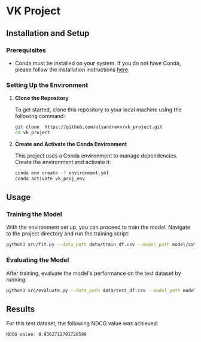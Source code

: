 # VK Project


## Installation and Setup

### Prerequisites

- Conda must be installed on your system. If you do not have Conda, please follow the installation instructions [here](https://docs.conda.io/projects/conda/en/latest/user-guide/install/).

### Setting Up the Environment

1. **Clone the Repository**

   To get started, clone this repository to your local machine using the following command:

   ```bash
   git clone  https://github.com/olyandrevn/vk_project.git 
   cd vk_project
   ```
   
2. **Create and Activate the Conda Environment**

   This project uses a Conda environment to manage dependencies. Create the environment and activate it:
    
   ```bash
   conda env create -f environment.yml
   conda activate vk_proj_env
   ```

## Usage

### Training the Model
With the environment set up, you can proceed to train the model. Navigate to the project directory and run the training script:

```bash
python3 src/fit.py --data_path data/train_df.csv --model_path model/catboost_ranker_model.cbm
```

### Evaluating the Model
After training, evaluate the model's performance on the test dataset by running:

```bash
python3 src/evaluate.py --data_path data/test_df.csv --model_path model/catboost_ranker_model.cbm
```

## Results
For this test dataset, the following NDCG value was achieved:
```bash
NDCG value: 0.9362712791728599
```
